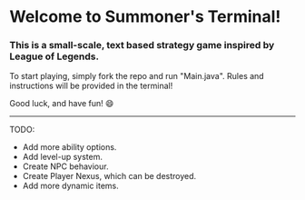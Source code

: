 <!-- @format -->

# Welcome to Summoner's Terminal!

### This is a small-scale, text based strategy game inspired by League of Legends.

To start playing, simply fork the repo and run "Main.java".
Rules and instructions will be provided in the terminal!

Good luck, and have fun! 😄

---

TODO:

- Add more ability options.
- Add level-up system.
- Create NPC behaviour.
- Create Player Nexus, which can be destroyed.
- Add more dynamic items.
